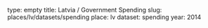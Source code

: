 type: empty
title: Latvia / Government Spending
slug: places/lv/datasets/spending
place: lv
dataset: spending
year: 2014
